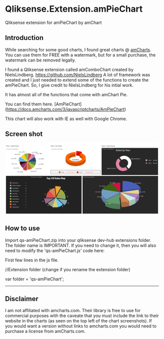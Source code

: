 # Qliksense.Extension.amPieChart
Qliksense extension for amPieChart by amChart

## Introduction
While searching for some good charts, I found great charts @ [amCharts](https://www.amcharts.com/).  You can use them for FREE with a watermark, but for a small purchase, the watermark can be removed legally.  

I found a Qliksense extension called amComboChart created by NielsLindberg.  https://github.com/NielsLindberg  A lot of framework was created and I just needed to extend some of the functions to create the amPieChart. So, I give credit to NielsLindberg for his intial work.

It has almost all of the functions that come with amChart Pie.  

You can find them here.  [AmPieChart] (https://docs.amcharts.com/3/javascriptcharts/AmPieChart)

This chart will also work with IE as well with Google Chrome.

## Screen shot

![AmPieChart](piechart/amPieChart.png)

## How to use
Import qs-amPieChart.zip into your qliksense dev-hub extensions folder.  The folder name is IMPORTANT.  If you need to change it, then you will also need to modify the 'qs-amPieChart.js' code here:  

First few lines in the js file.

//Extension folder (change if you rename the extension folder)

var folder = 'qs-amPieChart';

****
 
## Disclaimer
I am not affiliated with amcharts.com. Their library is free to use for commercial purposes with the caveate that you must include the link to their website in the charts (as seen on the top left of the chart screenshots). If you would want a version without links to amcharts.com you would need to purchase a license from amCharts.com.
